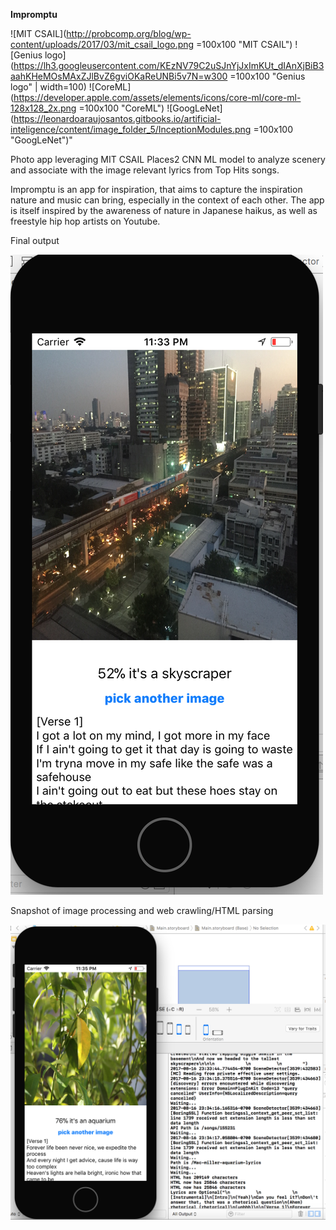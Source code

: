 **Impromptu**

![MIT CSAIL](http://probcomp.org/blog/wp-content/uploads/2017/03/mit_csail_logo.png =100x100 "MIT CSAIL")
![Genius logo](https://lh3.googleusercontent.com/KEzNV79C2uSJnYjJxImKUt_dIAnXjBiB3aahKHeMOsMAxZJlBvZ6gviOKaReUNBi5v7N=w300 =100x100 "Genius logo" | width=100)
![CoreML](https://developer.apple.com/assets/elements/icons/core-ml/core-ml-128x128_2x.png =100x100 "CoreML")
![GoogLeNet](https://leonardoaraujosantos.gitbooks.io/artificial-inteligence/content/image_folder_5/InceptionModules.png =100x100 "GoogLeNet")"

Photo app leveraging MIT CSAIL Places2 CNN ML model to analyze scenery and associate with the image relevant lyrics from Top Hits songs.

Impromptu is an app for inspiration, that aims to capture the inspiration nature and music can bring, especially in the context of each other. The app is itself inspired by the awareness of nature in Japanese haikus, as well as freestyle hip hop artists on Youtube.

Final output

![Alt text](./Impromptu-demo-1.png?raw=true "Impromptu demo 1")

Snapshot of image processing and web crawling/HTML parsing

![Alt text](./Impromptu-demo-2.png?raw=true "Impromptu demo 2")
